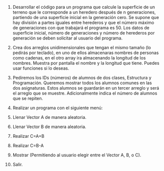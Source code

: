 1. Desarrollar el código para un programa que calcule la superficie de un terreno que le 
corresponde a un heredero después de n generaciones, partiendo de una superficie inicial 
en la generación cero. Se supone que hay división a partes iguales entre herederos y que el 
número máximo de generaciones con que trabajará el programa es 50. Los datos de 
superficie inicial, número de generaciones y número de herederos por generación se deben 
solicitar al usuario del programa.


2. Crea dos arreglos unidimensionales que tengan el mismo tamaño (lo pedirás por teclado), 
en uno de ellos almacenaras nombres de personas como cadenas, en el otro array ira 
almacenando la longitud de los nombres. Muestra por pantalla el nombre y la longitud que 
tiene. Puedes usar funciones si lo deseas.



3. Pediremos los IDs (números) de alumnos de dos clases, Estructura y Programación. 
Queremos mostrar todos los alumnos comunes en las dos asignaturas. Estos alumnos se 
guardarán en un tercer arreglo y será el arreglo que se muestre. Adicionalmente indica el 
número de alumnos que se repiten.





4. Realizar un programa con el siguiente menú:
1. Llenar Vector A de manera aleatoria.
2. Llenar Vector B de manera aleatoria.
3. Realizar C=A+B
4. Realizar C=B-A
5. Mostrar (Permitiendo al usuario elegir entre el Vector A, B, o C).
6. Salir. 
